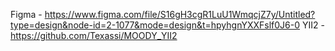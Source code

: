 Figma - https://www.figma.com/file/S16gH3cgR1LuU1WmqcjZ7y/Untitled?type=design&node-id=2-1077&mode=design&t=hpyhgnYXXFslf0J6-0
YII2 - https://github.com/Texassi/MOODY_YII2
